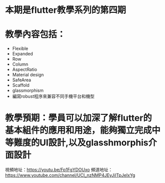 # 本期是flutter教學系列的第四期

# 教學內容包括：
- Flexible 
- Expanded
- Row
- Column 
- AspectRatio 
- Material design 
- SafeArea 
- Scaffold
- glassmorphism
- 編寫robust程序來兼容不同手機平台和機型
# 教學預期：學員可以加深了解flutter的基本組件的應用和用途，能夠獨立完成中等難度的UI設計,以及glasshmorphis介面設計
視頻地址：https://youtu.be/Fp1FgYDOUxo
頻道地址：https://www.youtube.com/channel/UCI_nzNMP4JEyJiITpJeIxYg
